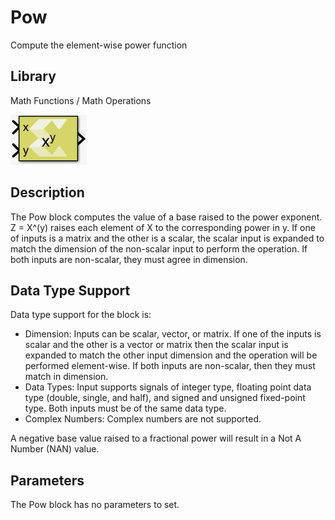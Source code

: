 # Pow

Compute the element-wise power function

## Library

Math Functions / Math Operations

![](./Images/wjm1532104004158.png)

## Description

The Pow block computes the value of a base raised to the power exponent.
Z = X^(y) raises each element of X to the corresponding power in y. If
one of inputs is a matrix and the other is a scalar, the scalar input is
expanded to match the dimension of the non-scalar input to perform the
operation. If both inputs are non-scalar, they must agree in dimension.

## Data Type Support

Data type support for the block is:

- Dimension: Inputs can be scalar, vector, or matrix. If one of the
  inputs is scalar and the other is a vector or matrix then the scalar
  input is expanded to match the other input dimension and the operation
  will be performed element-wise. If both inputs are non-scalar, then
  they must match in dimension.
- Data Types: Input supports signals of integer type, floating point
  data type (double, single, and half), and signed and unsigned
  fixed-point type. Both inputs must be of the same data type.
- Complex Numbers: Complex numbers are not supported.

A negative base value raised to a fractional power will result in a Not
A Number (NAN) value.

## Parameters

The Pow block has no parameters to set.
